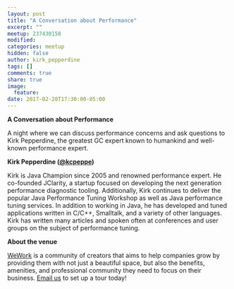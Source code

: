 ```yaml
---
layout: post
title: "A Conversation about Performance"
excerpt: ""
meetup: 237430158
modified:
categories: meetup
hidden: false
author: kirk_pepperdine
tags: []
comments: true
share: true
image:
  feature:
date: 2017-02-28T17:30:00-05:00
---
```


__A Conversation about Performance__

A night where we can discuss performance concerns and ask questions to Kirk Pepperdine, the greatest GC expert known to humankind and well-known performance expert.

__Kirk Pepperdine ([@kcpeppe](https://twitter.com/kcpeppe))__

Kirk is Java Champion since 2005 and renowned performance expert. He co-founded JClarity, a startup focused on developing the next generation performance diagnostic tooling. Additionally, Kirk continues to deliver the popular Java Performance Tuning Workshop as well as Java performance tuning services. In addition to working in Java, he has developed and tuned applications written in C/C++, Smalltalk, and a variety of other languages. Kirk has written many articles and spoken often at conferences and user groups on the subject of performance tuning.

__About the venue__

[WeWork](https://www.wework.com/fr-CA/l/montreal--QC) is a community of creators that aims to help companies grow by providing them with not just a beautiful space, but also the benefits, amenities, and professional community they need to focus on their business. [Email us](mailto:placevillemarie@wework.com) to set up a tour today!
